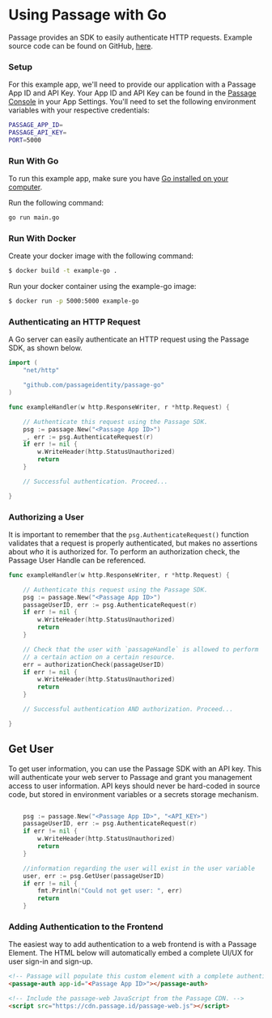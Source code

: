 # Using Passage with Go

Passage provides an SDK to easily authenticate HTTP requests. Example source code can be found on GitHub, [here](https://github.com/passageidentity/example-go).

### Setup

For this example app, we'll need to provide our application with a Passage App ID and API Key. Your App ID and API Key can be found in the [Passage Console](https://console.passage.id) in your App Settings. You'll need to set the following environment variables with your respective credentials:

```bash
PASSAGE_APP_ID=
PASSAGE_API_KEY=
PORT=5000
```

### Run With Go

To run this example app, make sure you have [Go installed on your computer](https://golang.org/doc/install).

Run the following command:

```bash
go run main.go
```

### Run With Docker

Create your docker image with the following command:

```bash
$ docker build -t example-go .
```

Run your docker container using the example-go image:

```bash
$ docker run -p 5000:5000 example-go
```

### Authenticating an HTTP Request

A Go server can easily authenticate an HTTP request using the Passage SDK, as shown below.

```go
import (
	"net/http"

	"github.com/passageidentity/passage-go"
)

func exampleHandler(w http.ResponseWriter, r *http.Request) {

	// Authenticate this request using the Passage SDK.
	psg := passage.New("<Passage App ID>")
	_, err := psg.AuthenticateRequest(r)
	if err != nil {
		w.WriteHeader(http.StatusUnauthorized)
		return
	}

	// Successful authentication. Proceed...

}
```

### Authorizing a User

It is important to remember that the `psg.AuthenticateRequest()` function validates that a request is properly authenticated, but makes no assertions about _who_ it is authorized for. To perform an authorization check, the Passage User Handle can be referenced.

```go
func exampleHandler(w http.ResponseWriter, r *http.Request) {

	// Authenticate this request using the Passage SDK.
	psg := passage.New("<Passage App ID>")
	passageUserID, err := psg.AuthenticateRequest(r)
	if err != nil {
		w.WriteHeader(http.StatusUnauthorized)
		return
	}

	// Check that the user with `passageHandle` is allowed to perform
	// a certain action on a certain resource.
	err = authorizationCheck(passageUserID)
	if err != nil {
		w.WriteHeader(http.StatusUnauthorized)
		return
	}

	// Successful authentication AND authorization. Proceed...

}
```

## Get User

To get user information, you can use the Passage SDK with an API key. This will authenticate your web server to Passage and grant you management
access to user information. API keys should never be hard-coded in source code, but stored in environment variables or a secrets storage mechanism.

```go

	psg := passage.New("<Passage App ID>", "<API_KEY>")
	passageUserID, err := psg.AuthenticateRequest(r)
	if err != nil {
		w.WriteHeader(http.StatusUnauthorized)
		return
	}

    //information regarding the user will exist in the user variable
	user, err := psg.GetUser(passageUserID)
	if err != nil {
		fmt.Println("Could not get user: ", err)
		return
	}
```

### Adding Authentication to the Frontend

The easiest way to add authentication to a web frontend is with a Passage Element. The HTML below will automatically embed a complete UI/UX for user sign-in and sign-up.

```html
<!-- Passage will populate this custom element with a complete authentication UI/UX. -->
<passage-auth app-id="<Passage App ID>"></passage-auth>

<!-- Include the passage-web JavaScript from the Passage CDN. -->
<script src="https://cdn.passage.id/passage-web.js"></script>
```
